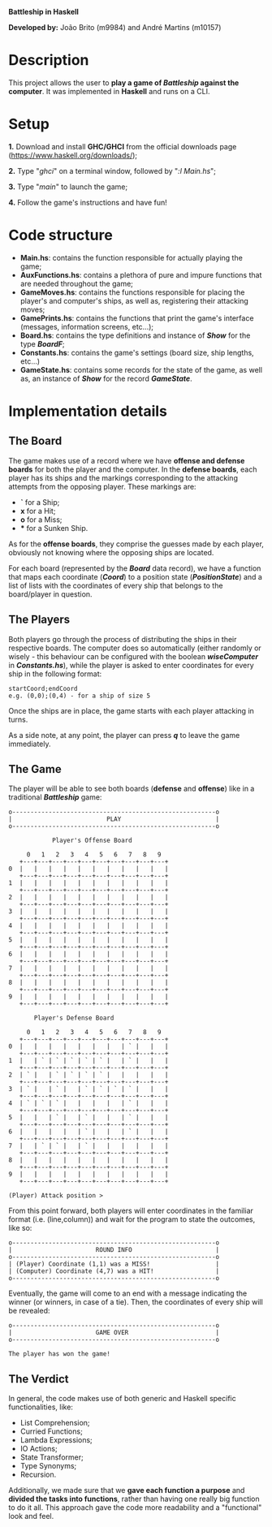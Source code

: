 **Battleship in Haskell**

**Developed by:** João Brito (m9984) and André Martins (m10157)

# Description
This project allows the user to **play a game of *Battleship* against the computer**. It was implemented in **Haskell** and runs on a CLI.

# Setup
**1.** Download and install **GHC/GHCI** from the official downloads page (https://www.haskell.org/downloads/);

**2.** Type "*ghci*" on a terminal window, followed by "*:l Main.hs*";

**3.** Type "*main*" to launch the game;

**4.** Follow the game's instructions and have fun!

# Code structure
* **Main.hs**: contains the function responsible for actually playing the game;
* **AuxFunctions.hs**: contains a plethora of pure and impure functions that are needed throughout the game;
* **GameMoves.hs**: contains the functions responsible for placing the player's and computer's ships, as well as, registering their attacking moves;
* **GamePrints.hs**: contains the functions that print the game's interface (messages, information screens, etc...);
* **Board.hs**: contains the type definitions and instance of ***Show*** for the type ***BoardF***;
* **Constants.hs**: contains the game's settings (board size, ship lengths, etc...)
* **GameState.hs**: contains some records for the state of the game, as well as, an instance of ***Show*** for the record ***GameState***.

# Implementation details
## The Board
The game makes use of a record where we have **offense and defense boards** for both the player and the computer. In the **defense boards**, each player has its ships and the markings corresponding to the attacking attempts from the opposing player. These markings are:

* **`** for a Ship;
* **x** for a Hit;
* **o** for a Miss; 
* **\*** for a Sunken Ship.

As for the **offense boards**, they comprise the guesses made by each player, obviously not knowing where the opposing ships are located.

For each board (represented by the ***Board*** data record), we have a function that maps each coordinate (***Coord***) to a position state (***PositionState***) and a list of lists with the coordinates of every ship that belongs to the board/player in question.

## The Players
Both players go through the process of distributing the ships in their respective boards. The computer does so automatically (either randomly or wisely - this behaviour can be configured with the boolean ***wiseComputer*** in ***Constants.hs***), while the player is asked to enter coordinates for every ship in the following format:

    startCoord;endCoord
    e.g. (0,0);(0,4) - for a ship of size 5

Once the ships are in place, the game starts with each player attacking in turns.

As a side note, at any point, the player can press ***q*** to leave the game immediately.

## The Game
The player will be able to see both boards (**defense** and **offense**) like in a traditional ***Battleship*** game:
    
    o--------------------------------------------------------o
    |                          PLAY                          |
    o--------------------------------------------------------o

	            Player's Offense Board

         0   1   2   3   4   5   6   7   8   9
	   +---+---+---+---+---+---+---+---+---+---+
	0  |   |   |   |   |   |   |   |   |   |   |
	   +---+---+---+---+---+---+---+---+---+---+
	1  |   |   |   |   |   |   |   |   |   |   |
	   +---+---+---+---+---+---+---+---+---+---+
	2  |   |   |   |   |   |   |   |   |   |   |
	   +---+---+---+---+---+---+---+---+---+---+
	3  |   |   |   |   |   |   |   |   |   |   |
	   +---+---+---+---+---+---+---+---+---+---+
	4  |   |   |   |   |   |   |   |   |   |   |
	   +---+---+---+---+---+---+---+---+---+---+
	5  |   |   |   |   |   |   |   |   |   |   |
	   +---+---+---+---+---+---+---+---+---+---+
	6  |   |   |   |   |   |   |   |   |   |   |
	   +---+---+---+---+---+---+---+---+---+---+
	7  |   |   |   |   |   |   |   |   |   |   |
	   +---+---+---+---+---+---+---+---+---+---+
	8  |   |   |   |   |   |   |   |   |   |   |
	   +---+---+---+---+---+---+---+---+---+---+
	9  |   |   |   |   |   |   |   |   |   |   |
	   +---+---+---+---+---+---+---+---+---+---+

	  	   Player's Defense Board

	     0   1   2   3   4   5   6   7   8   9
	   +---+---+---+---+---+---+---+---+---+---+
	0  |   |   |   |   |   |   |   | ` |   |   |
	   +---+---+---+---+---+---+---+---+---+---+
	1  |   | ` | ` | ` | ` | ` |   | ` |   |   |
	   +---+---+---+---+---+---+---+---+---+---+
	2  | ` |   | ` | ` | ` | ` |   |   |   |   |
	   +---+---+---+---+---+---+---+---+---+---+
	3  | ` |   | ` |   | ` | ` | ` | ` |   |   |
	   +---+---+---+---+---+---+---+---+---+---+
	4  | ` | ` | ` |   |   |   |   | ` |   |   |
	   +---+---+---+---+---+---+---+---+---+---+
	5  |   |   | ` |   | ` |   |   | ` |   |   |
	   +---+---+---+---+---+---+---+---+---+---+
	6  |   |   |   |   | ` |   |   | ` |   |   |
	   +---+---+---+---+---+---+---+---+---+---+
	7  |   | ` | ` |   | ` |   |   |   |   |   |
	   +---+---+---+---+---+---+---+---+---+---+
	8  |   |   |   |   |   |   |   |   |   |   |
	   +---+---+---+---+---+---+---+---+---+---+
	9  |   |   |   |   |   |   |   |   |   |   |
	   +---+---+---+---+---+---+---+---+---+---+

	(Player) Attack position >

From this point forward, both players will enter coordinates in the familiar format (i.e. (line,column)) and wait for the program to state the outcomes, like so:

    o--------------------------------------------------------o
    |                       ROUND INFO                       |
    o--------------------------------------------------------o
    | (Player) Coordinate (1,1) was a MISS!                  |
    | (Computer) Coordinate (4,7) was a HIT!                 |
    o--------------------------------------------------------o

Eventually, the game will come to an end with a message indicating the winner (or winners, in case of a tie). Then, the coordinates of every ship will be revealed:

	o--------------------------------------------------------o
	|                       GAME OVER                        |
	o--------------------------------------------------------o

	The player has won the game!

## The Verdict
In general, the code makes use of both generic and Haskell specific functionalities, like:

* List Comprehension;
* Curried Functions;
* Lambda Expressions;
* IO Actions;
* State Transformer;
* Type Synonyms;
* Recursion.

Additionally, we made sure that we **gave each function a purpose** and **divided the tasks into functions**, rather than having one really big function to do it all. This approach gave the code more readability and a "functional" look and feel.
